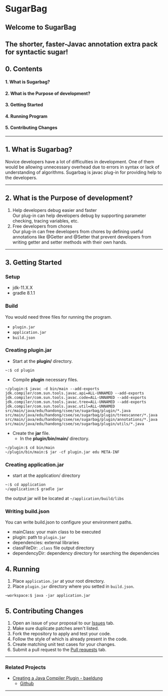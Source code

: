 # SugarBag

## Welcome to **SugarBag**
## The shorter, faster-Javac annotation extra pack for syntactic sugar!

## 0. Contents
#### 1. What is Sugarbag?
#### 2. What is the Purpose of development?
#### 3. Getting Started
#### 4. Running Program
#### 5. Contributing Changes

------

## 1. What is Sugarbag?
Novice developers have a lot of difficulties in development. One of them would be allowing unnecessary overhead due to errors in syntax or lack of understanding of algorithms. Sugarbag is javac plug-in for providing help to the developers.

------

## 2. What is the Purpose of development?
1. Help developers debug easier and faster<br>
Our plug-in can help developers debug by supporting parameter checking, tracing variables, etc. 
2. Free developers from chores<br>
Our plug-in can free developers from chores by defining useful annotations like @Getter and @Setter that prevent developers from writing getter and setter methods with their own hands.

---

## 3. Getting Started
### Setup
* jdk-11.X.X
* gradle 8.1.1

### Build
You would need three files for running the program.
- <code>plugin.jar</code> 
- <code>application.jar</code>
- <code>build.json</code>

### Creating plugin.jar
* Start at the **plugin/** directory. 
```
~:$ cd plugin
```
* Compile **plugin** necessary files.
```
~/plugin:$ javac -d bin/main --add-exports jdk.compiler/com.sun.tools.javac.api=ALL-UNNAMED --add-exports jdk.compiler/com.sun.tools.javac.code=ALL-UNNAMED --add-exports jdk.compiler/com.sun.tools.javac.tree=ALL-UNNAMED --add-exports jdk.compiler/com.sun.tools.javac.util=ALL-UNNAMED src/main/java/edu/handong/csee/se/sugarbag/plugin/*.java src/main/java/edu/handong/csee/se/sugarbag/plugin/treescanner/*.java src/main/java/edu/handong/csee/se/sugarbag/plugin/annotations/*.java src/main/java/edu/handong/csee/se/sugarbag/plugin/utils/*.java
```
* Create the **jar** file.
    * In the **plugin/bin/main/** directory.
```
~/plugin:$ cd bin/main
~/plugin/bin/main:$ jar -cf plugin.jar edu META-INF
```

### Creating application.jar
* start at the application/ directory
```
~:$ cd application
~/application:$ gradle jar
```
the output jar will be located at <code>~/application/build/libs</code>

### Writing build.json
You can write build.json to configure your environment paths.
- mainClass: your main class to be executed
- plugin: path to <code>plugin.jar</code> 
- dependencies: external libraries  
- classFileDir: <code>.class</code> file output directory
- dependencyDir: dependency directory for searching the dependencies

## 4. Running
1. Place <code>application.jar</code> at your root directory.
2. Place <code>plugin.jar</code> directory where you setted in <code>build.json</code>.
```
~workspace:$ java -jar application.jar
```

## 5. Contributing Changes
1. Open an issue of your proposal to our [Issues](https://github.com/hahyun8587/sugarbag/issues) tab.
2. Make sure duplicate patches aren't listed.
3. Fork the repository to apply and test your code.
4. Follow the style of which is already present in the code.
5. Create matching unit test cases for your changes.
6. Submit a pull request to the [Pull requests](https://github.com/hahyun8587/sugarbag/pulls) tab.

---

### Related Projects
- [Creating a Java Compiler Plugin - baeldung](https://www.baeldung.com/java-build-compiler-plugin)
    - [Github](https://github.com/eugenp/tutorials/tree/master/core-java-modules/core-java-sun)

---
